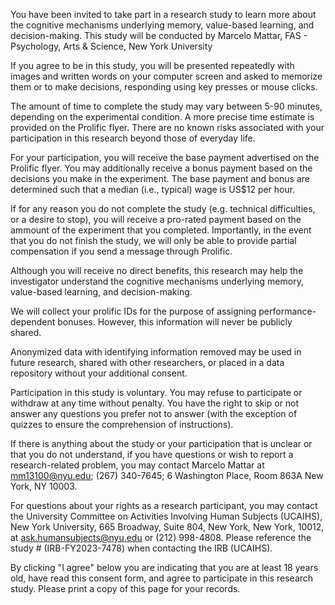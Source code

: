You have been invited to take part in a research study to learn more about the cognitive mechanisms underlying memory, value-based learning, and decision-making. This study will be conducted by Marcelo Mattar, FAS - Psychology, Arts & Science, New York University

<!-- ##### Study procedures -->

If you agree to be in this study, you  will be presented repeatedly with images and written words on your computer screen and asked to memorize them or to make decisions, responding using key presses or mouse clicks. 

The amount of time to complete the study may vary between 5-90 minutes, depending on the experimental condition. A more precise time estimate is provided on the Prolific flyer. There are no known risks associated with your participation in this research beyond those of everyday life.

For your participation, you will receive the base payment advertised on the Prolific flyer. You may additionally receive a bonus payment based on the decisions you make in the experiment. The base payment and bonus are determined such that a median (i.e., typical) wage is US$12 per hour.

If for any reason you do not complete the study (e.g. technical difficulties, or a desire to stop), you will receive a pro-rated payment based on the ammount of the experiment that you completed. Importantly, in the event that you do not finish the study, we will only be able to provide partial compensation if you send a message through Prolific.

Although you will receive no direct benefits, this research may help the investigator understand the cognitive mechanisms underlying memory, value-based learning, and decision-making.

We will collect your prolific IDs for the purpose of assigning performance-dependent bonuses. However, this information will never be publicly shared. 

Anonymized data with identifying information removed may be used in future research, shared with other researchers, or placed in a data repository without your additional consent.

Participation in this study is voluntary. You may refuse to participate or withdraw at any time without penalty. You have the right to skip or not answer any questions you prefer not to answer (with the exception of quizzes to ensure the comprehension of instructions).

If there is anything about the study or your participation that is unclear or that you do not understand, if you have questions or wish to report a research-related problem, you may contact Marcelo Mattar at <mm13100@nyu.edu>; (267) 340-7645; 6 Washington Place, Room 863A New York, NY 10003.

For questions about your rights as a research participant, you may contact the University Committee on Activities Involving Human Subjects (UCAIHS), New York University, 665 Broadway, Suite 804, New York, New York, 10012, at <ask.humansubjects@nyu.edu> or (212) 998-4808. Please reference the study # (IRB-FY2023-7478) when contacting the IRB (UCAIHS).

By clicking "I agree" below you are indicating that you are at least 18 years old, have read this consent form, and agree to participate in this research study. Please print a copy of this page for your records.